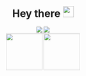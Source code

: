 <div id="header" align='center'>
  <h1>
    Hey there
    <img src="https://media.giphy.com/media/hvRJCLFzcasrR4ia7z/giphy.gif" width="30px"/>
  </h1>
  <div id="badges">
    <a href="https://vk.com/sashayerty">
      <img src="https://img.shields.io/badge/%D0%92%D0%BA%D0%BE%D0%BD%D1%82%D0%B0%D0%BA%D1%82%D0%B5-blue?style=for-the-badge&logo=VK&logoColor=white alt="VK Badge"/>
    </a>
    <a href="https://t.me/Sashayerty">
      <img src="https://img.shields.io/badge/Telegram-blue?style=for-the-badge&logo=Telegram&logoColor=white alt="Telegram Badge"/>
    </a>
  </div>
  <div id='gifs' align='center'>
    <img src="https://media.tenor.com/r5tO1IgqFvAAAAAC/%D0%B2%D0%BE%D1%82-%D1%82%D0%B0%D0%BA%D0%B8%D0%B5-%D0%BF%D0%B8%D1%80%D0%BE%D0%B3%D0%B8-that%27s-it.gif"/ width="100">
    <img src="https://media.tenor.com/Qa6Je1Tal4UAAAAC/dota.gif"/ width="100">
  </div>
</div>

<!--
**Sashayerty/Sashayerty** is a ✨ _special_ ✨ repository because its `README.md` (this file) appears on your GitHub profile.

Here are some ideas to get you started:

- 🔭 I’m currently working on ...
- 🌱 I’m currently learning ...
- 👯 I’m looking to collaborate on ...
- 🤔 I’m looking for help with ...
- 💬 Ask me about ...
- 📫 How to reach me: ...
- 😄 Pronouns: ...
### ⚡ Fun fact: Я играю в Dota 2
-->
